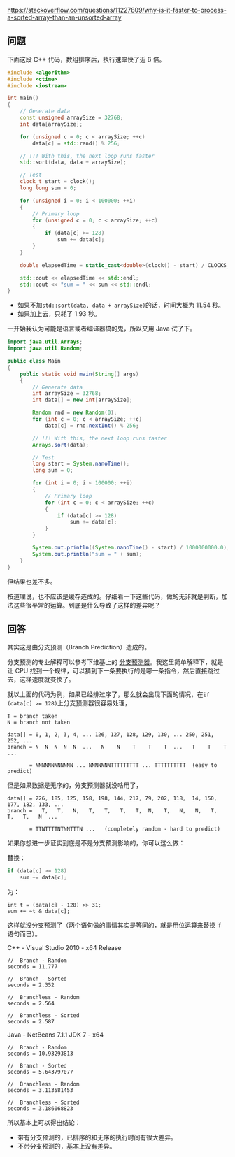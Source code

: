 <https://stackoverflow.com/questions/11227809/why-is-it-faster-to-process-a-sorted-array-than-an-unsorted-array>

## 问题

下面这段 C++ 代码，数组排序后，执行速率快了近 6 倍。

```c++
#include <algorithm>
#include <ctime>
#include <iostream>

int main()
{
    // Generate data
    const unsigned arraySize = 32768;
    int data[arraySize];

    for (unsigned c = 0; c < arraySize; ++c)
        data[c] = std::rand() % 256;

    // !!! With this, the next loop runs faster
    std::sort(data, data + arraySize);

    // Test
    clock_t start = clock();
    long long sum = 0;

    for (unsigned i = 0; i < 100000; ++i)
    {
        // Primary loop
        for (unsigned c = 0; c < arraySize; ++c)
        {
            if (data[c] >= 128)
                sum += data[c];
        }
    }

    double elapsedTime = static_cast<double>(clock() - start) / CLOCKS_PER_SEC;

    std::cout << elapsedTime << std::endl;
    std::cout << "sum = " << sum << std::endl;
}
```

- 如果不加`std::sort(data, data + arraySize)`的话，时间大概为 11.54 秒。
- 如果加上去，只耗了 1.93 秒。

一开始我认为可能是语言或者编译器搞的鬼，所以又用 Java 试了下。

```java
import java.util.Arrays;
import java.util.Random;

public class Main
{
    public static void main(String[] args)
    {
        // Generate data
        int arraySize = 32768;
        int data[] = new int[arraySize];

        Random rnd = new Random(0);
        for (int c = 0; c < arraySize; ++c)
            data[c] = rnd.nextInt() % 256;

        // !!! With this, the next loop runs faster
        Arrays.sort(data);

        // Test
        long start = System.nanoTime();
        long sum = 0;

        for (int i = 0; i < 100000; ++i)
        {
            // Primary loop
            for (int c = 0; c < arraySize; ++c)
            {
                if (data[c] >= 128)
                    sum += data[c];
            }
        }

        System.out.println((System.nanoTime() - start) / 1000000000.0);
        System.out.println("sum = " + sum);
    }
}
```

但结果也差不多。

按道理说，也不应该是缓存造成的。仔细看一下这些代码，做的无非就是判断，加法这些很平常的运算。到底是什么导致了这样的差异呢？

## 回答

其实这是由分支预测（Branch Prediction）造成的。

分支预测的专业解释可以参考下维基上的 [分支预测器](https://zh.wikipedia.org/wiki/%E5%88%86%E6%94%AF%E9%A0%90%E6%B8%AC%E5%99%A8)。我这里简单解释下，就是让 CPU 找到一个规律，可以猜到下一条要执行的是哪一条指令，然后直接跳过去，这样速度就变快了。

就以上面的代码为例，如果已经排过序了，那么就会出现下面的情况，在`if (data[c] >= 128)`上分支预测器很容易处理，

```
T = branch taken
N = branch not taken

data[] = 0, 1, 2, 3, 4, ... 126, 127, 128, 129, 130, ... 250, 251, 252, ...
branch = N  N  N  N  N  ...   N    N    T    T    T  ...   T    T    T  ...

       = NNNNNNNNNNNN ... NNNNNNNTTTTTTTTT ... TTTTTTTTTT  (easy to predict)
```

但是如果数据是无序的，分支预测器就没啥用了，

```
data[] = 226, 185, 125, 158, 198, 144, 217, 79, 202, 118,  14, 150, 177, 182, 133, ...
branch =   T,   T,   N,   T,   T,   T,   T,  N,   T,   N,   N,   T,   T,   T,   N  ...

       = TTNTTTTNTNNTTTN ...   (completely random - hard to predict)
```
       
如果你想进一步证实到底是不是分支预测影响的，你可以这么做：

替换：

```c++
if (data[c] >= 128)
    sum += data[c];
```

为：

```
int t = (data[c] - 128) >> 31;
sum += ~t & data[c];
```

这样就没分支预测了（两个语句做的事情其实是等同的，就是用位运算来替换 if 语句而已）。


C++ - Visual Studio 2010 - x64 Release

```
//  Branch - Random
seconds = 11.777

//  Branch - Sorted
seconds = 2.352

//  Branchless - Random
seconds = 2.564

//  Branchless - Sorted
seconds = 2.587
```

Java - NetBeans 7.1.1 JDK 7 - x64

```
//  Branch - Random
seconds = 10.93293813

//  Branch - Sorted
seconds = 5.643797077

//  Branchless - Random
seconds = 3.113581453

//  Branchless - Sorted
seconds = 3.186068823
```

所以基本上可以得出结论：

- 带有分支预测的，已排序的和无序的执行时间有很大差异。
- 不带分支预测的，基本上没有差异。

